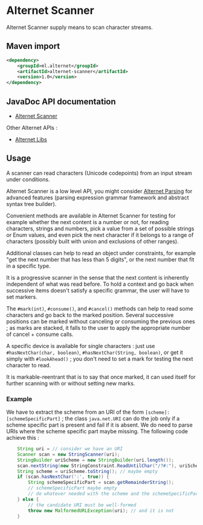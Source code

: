 # Alternet Scanner

Alternet Scanner supply means to scan character streams.

## Maven import

```xml
<dependency>
    <groupId>ml.alternet</groupId>
    <artifactId>alternet-scanner</artifactId>
    <version>1.0</version>
</dependency>
```

## JavaDoc API documentation

* [Alternet Scanner](apidocs/index.html)

Other Alternet APIs :

* [Alternet Libs](../apidocs/index.html)

## Usage

A scanner can read characters (Unicode codepoints) from an input stream under conditions.

Alternet Scanner is a low level API, you might consider [Alternet Parsing](../parsing/parsing.html)
for advanced features (parsing expression grammar framework and abstract syntax tree builder).

Convenient methods are available in Alternet Scanner for testing for example whether
the next content is a number or not, for reading characters, strings and numbers,
pick a value from a set of possible strings or Enum values, and even pick the next
character if it belongs to a range of characters (possibly built with union and
exclusions of other ranges).

Additional classes can help to read an object under constraints, for example "get
the next number that has less than 5 digits", or the next number that fit in a
specific type.

It is a progressive scanner in the sense that the next content is inherently independent of
what was read before. To hold a context and go back when successive items doesn't satisfy a
specific grammar, the user will have to set markers.

The `#mark(int)`, `#consume()`, and `#cancel()` methods can help to read some
characters and go back to the marked position.
Several successive positions can be marked without canceling or consuming the previous ones ;
as marks are stacked, it falls to the user to apply the appropriate number of cancel + consume
calls.

A specific device is available for single characters : just use `#hasNextChar(char, boolean)`,
`#hasNextChar(String, boolean)`, or get it simply with `#lookAhead()` ; you don't need to set a mark
for testing the next character to read.

It is markable-reentrant that is to say that once marked, it can used itself for further
scanning with or without setting new marks.

### Example

We have to extract the scheme from an URI of the form
`[scheme]:[schemeSpecificPart]` ; the class `java.net.URI` can do the job
only if a scheme specific part is present and fail if it is absent. We do need
to parse URIs where the scheme specific part maybe missing. The following code
achieve this :

```java
    String uri = // consider we have an URI
    Scanner scan = new StringScanner(uri);
    StringBuilder uriScheme = new StringBuilder(uri.length());
    scan.nextString(new StringConstraint.ReadUntilChar("/?#:"), uriScheme);
    String scheme = uriScheme.toString(); // maybe empty
    if (scan.hasNextChar(':', true)) {
        String schemeSpecificPart = scan.getRemainderString();
        // schemeSpecificPart maybe empty
        // do whatever needed with the scheme and the schemeSpecificPart
    } else {
        // the candidate URI must be well-formed
        throw new MalformedURLException(uri); // and it is not
    }
```
